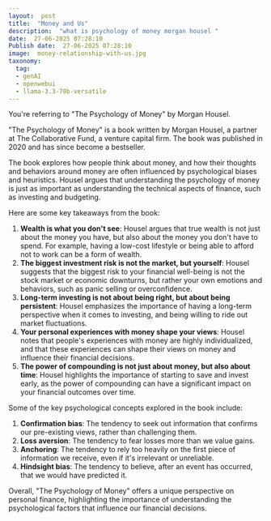 ```yaml
---
layout:  post
title:  "Money and Us"
description:  "what is psychology of money morgan housel "
date:  27-06-2025 07:28:10
Publish date:  27-06-2025 07:28:10
image:  money-relationship-with-us.jpg
taxonomy:
  tag:
  - genAI
  - openwebui
  - llama-3.3-70b-versatile
---
```

You're referring to "The Psychology of Money" by Morgan Housel. 

"The Psychology of Money" is a book written by Morgan Housel, a partner at The Collaborative Fund, a venture capital firm. The book was published in 2020 and has since become a bestseller.

The book explores how people think about money, and how their thoughts and behaviors around money are often influenced by psychological biases and heuristics. Housel argues that understanding the psychology of money is just as important as understanding the technical aspects of finance, such as investing and budgeting.

Here are some key takeaways from the book:

1. **Wealth is what you don't see**: Housel argues that true wealth is not just about the money you have, but also about the money you don't have to spend. For example, having a low-cost lifestyle or being able to afford not to work can be a form of wealth.
2. **The biggest investment risk is not the market, but yourself**: Housel suggests that the biggest risk to your financial well-being is not the stock market or economic downturns, but rather your own emotions and behaviors, such as panic selling or overconfidence.
3. **Long-term investing is not about being right, but about being persistent**: Housel emphasizes the importance of having a long-term perspective when it comes to investing, and being willing to ride out market fluctuations.
4. **Your personal experiences with money shape your views**: Housel notes that people's experiences with money are highly individualized, and that these experiences can shape their views on money and influence their financial decisions.
5. **The power of compounding is not just about money, but also about time**: Housel highlights the importance of starting to save and invest early, as the power of compounding can have a significant impact on your financial outcomes over time.

Some of the key psychological concepts explored in the book include:

1. **Confirmation bias**: The tendency to seek out information that confirms our pre-existing views, rather than challenging them.
2. **Loss aversion**: The tendency to fear losses more than we value gains.
3. **Anchoring**: The tendency to rely too heavily on the first piece of information we receive, even if it's irrelevant or unreliable.
4. **Hindsight bias**: The tendency to believe, after an event has occurred, that we would have predicted it.

Overall, "The Psychology of Money" offers a unique perspective on personal finance, highlighting the importance of understanding the psychological factors that influence our financial decisions.